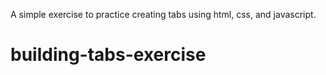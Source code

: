 A simple exercise to practice creating tabs using html, css, and javascript.
# building-tabs-exercise
